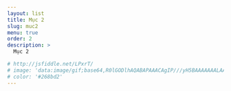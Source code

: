 ```yaml
---
layout: list
title: Mục 2
slug: muc2
menu: true
order: 2
description: >
  Mục 2

# http://jsfiddle.net/LPxrT/
# image: 'data:image/gif;base64,R0lGODlhAQABAPAAACAgIP///yH5BAAAAAAALAAAAAABAAEAAAICRAEAOw=='
# color: '#268bd2'
---
```

